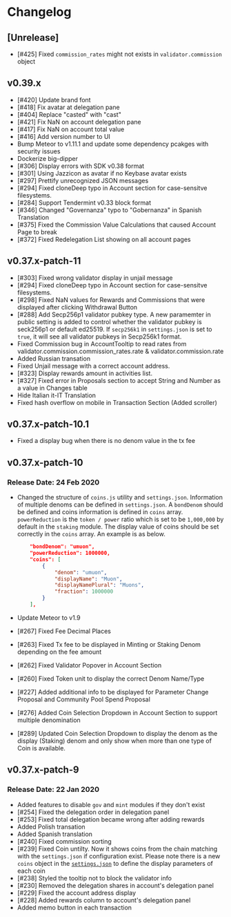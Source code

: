 # Changelog

## [Unrelease]

* [#425] Fixed `commission_rates` might not exists in `validator.commission` object

## v0.39.x

* [#420] Update brand font
* [#418] Fix avatar at delegation pane
* [#404] Replace "casted" with "cast"
* [#421] Fix NaN on account delegation pane
* [#417] Fix NaN on account total value
* [#416] Add version number to UI
* Bump Meteor to v1.11.1 and update some dependency pcakges with security issues
* Dockerize big-dipper
* [#306] Display errors with SDK v0.38 format
* [#301] Using Jazzicon as avatar if no Keybase avatar exists
* [#297] Prettify unrecognized JSON messages
* [#294] Fixed cloneDeep typo in Account section for case-sensitve filesystems.
* [#284] Support Tendermint v0.33 block format
* [#346] Changed "Governanza" typo to "Gobernanza" in Spanish Translation
* [#375] Fixed the Commission Value Calculations that caused Account Page to break
* [#372] Fixed Redelegation List showing on all account pages  

## v0.37.x-patch-11

* [#303] Fixed wrong validator display in unjail message
* [#294] Fixed cloneDeep typo in Account section for case-sensitve filesystems.
* [#298] Fixed NaN values for Rewards and Commissions that were displayed after clicking Withdrawal Button
* [#288] Add Secp256p1 validator pubkey type. A new paramemter in public setting is added to control whether the validator pubkey is seck256p1 or default ed25519. If `secp256k1` in `settings.json` is set to `true`, it will see all validator pubkeys in Secp256k1 format.
* Fixed Commission bug in AccountTooltip to read rates from validator.commission.commission_rates.rate & validator.commission.rate
* Added Russian transation
* Fixed Unjail message with a correct account address.
* [#323] Display rewards amount in activities list.
* [#327] Fixed error in Proposals section to accept String and Number as a value in Changes table
* Hide Italian it-IT Translation
* Fixed hash overflow on mobile in Transaction Section (Added scroller)

## v0.37.x-patch-10.1

* Fixed a display bug when there is no denom value in the tx fee

## v0.37.x-patch-10

### Release Date: 24 Feb 2020

* Changed the structure of `coins.js` utility and `settings.json`. Information of multiple denoms can be defined in `settings.json`. A `bondDenom` should be defined and coins information is defined in `coins` array. `powerReduction` is the `token / power` ratio which is set to be `1,000,000` by default in the `staking` module. The display value of coins should be set correctly in the `coins` array. An example is as below.

    ```json
        "bondDenom": "umuon",
        "powerReduction": 1000000,
        "coins": [
            {
                "denom": "umuon",
                "displayName": "Muon",
                "displayNamePlural": "Muons",
                "fraction": 1000000
            }
        ],
    ```

* Update Meteor to v1.9
* [#267] Fixed Fee Decimal Places
* [#263] Fixed Tx fee to be displayed in Minting or Staking Denom depending on the fee amount
* [#262] Fixed Validator Popover in Account Section
* [#260] Fixed Token unit to display the correct Denom Name/Type  
* [#227] Added additional info to be displayed for Parameter Change Proposal and Community Pool Spend Proposal
* [#276] Added Coin Selection Dropdown in Account Section to support multiple denomination
* [#289] Updated Coin Selection Dropdown to display the denom as the display (Staking) denom and only show when more than one type of Coin is available.

## v0.37.x-patch-9

### Release Date: 22 Jan 2020

* Added features to disable `gov` and `mint` modules if they don't exist
* [#254] Fixed the delegation order in delegation panel
* [#253] Fixed total delegation became wrong after adding rewards
* Added Polish transation
* Added Spanish translation
* [#240] Fixed commission sorting
* [#239] Fixed Coin untilty. Now it shows coins from the chain matching with the `settings.json` if configuration exist. Please note there is a new `coins` object in the [`settings.json`](https://github.com/forbole/big_dipper/blob/master/default_settings.json#L17) to define the display parameters of each coin
* [#238] Styled the tooltip not to block the validator info
* [#230] Removed the delegation shares in account's delegation panel
* [#229] Fixed the account address display
* [#228] Added rewards column to account's delegation panel
* Added memo button in each transaction
